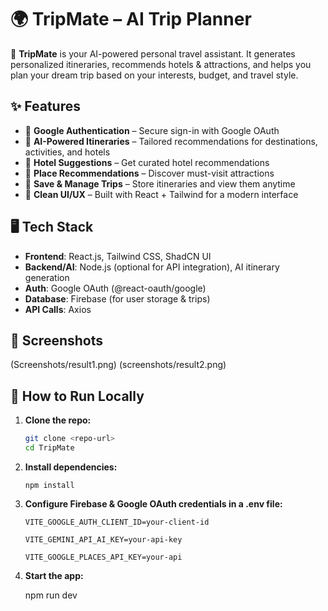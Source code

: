 # 🌍 TripMate – AI Trip Planner

🚀 **TripMate** is your AI-powered personal travel assistant. It generates personalized itineraries, recommends hotels & attractions, and helps you plan your dream trip based on your interests, budget, and travel style.

## ✨ Features

- 🔑 **Google Authentication** – Secure sign-in with Google OAuth
- 🤖 **AI-Powered Itineraries** – Tailored recommendations for destinations, activities, and hotels
- 🏨 **Hotel Suggestions** – Get curated hotel recommendations
- 📍 **Place Recommendations** – Discover must-visit attractions
- 💾 **Save & Manage Trips** – Store itineraries and view them anytime
- 🎨 **Clean UI/UX** – Built with React + Tailwind for a modern interface

## 🖥️ Tech Stack

- **Frontend**: React.js, Tailwind CSS, ShadCN UI
- **Backend/AI**: Node.js (optional for API integration), AI itinerary generation
- **Auth**: Google OAuth (@react-oauth/google)
- **Database**: Firebase (for user storage & trips)
- **API Calls**: Axios

## 📸 Screenshots
   (Screenshots/result1.png)
   (screenshots/result2.png)

## 🚀 How to Run Locally

1. **Clone the repo:**
   ```bash
   git clone <repo-url>
   cd TripMate
2. **Install dependencies:**
   ```
   npm install
   ```
4. **Configure Firebase & Google OAuth credentials in a .env file:**
   ```
   VITE_GOOGLE_AUTH_CLIENT_ID=your-client-id
   
   VITE_GEMINI_API_AI_KEY=your-api-key
   
   VITE_GOOGLE_PLACES_API_KEY=your-api
   ```
6. **Start the app:**
   
    npm run dev
   ```
